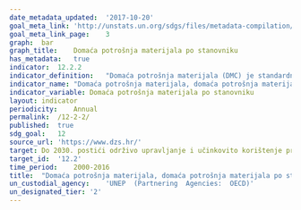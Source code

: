 ```yaml
---	
date_metadata_updated:	'2017-10-20'
goal_meta_link:	'http://unstats.un.org/sdgs/files/metadata-compilation/Metadata-Goal-12.pdf'
goal_meta_link_page:	3
graph:	bar
graph_title:	Domaća potrošnja materijala po stanovniku
has_metadata:	true
indicator:	12.2.2
indicator_definition:	"Domaća potrošnja materijala (DMC) je standardni pokazatelj obračuna toka materijala (MFA) i prikazuje očitu potrošnju materijala u nacionalnom gospodarstvu. Izračunava se kao izravni uvoz (IM) materijala plus domaću vađenje (DE) materijala bez izravnog izvoza (EX) materijala izmjerenih u metričkim tonama. DMC mjeri količinu materijala koji se koriste u ekonomskim procesima. Ne uključuje materijale koji mobiliziraju proces domaćeg vađenja, ali ne ulaze u gospodarski proces. DMC se temelji na službenoj ekonomskoj statistici i zahtijeva određeno modeliranje kako bi se izvorni podaci prilagodili metodološkim zahtjevima MVP-a. Računovodstvene norme i računovodstvene metode navedene su u EUROSTAT vodičima za MFA račune u najnovijem izdanju 2013. Računovodstvo MPR-a također je dio središnjeg okvira Sustava okolišnih ekonomskih računa (SEEA)."
indicator_name:	"Domaća potrošnja materijala, domaća potrošnja materijala po stanovniku i domaća potrošnja materijala po BDP-u"
indicator_variable:	Domaća potrošnja materijala po stanovniku
layout:	indicator
periodicity:	Annual
permalink:	/12-2-2/
published:	true
sdg_goal:	12
source_url:	'https://www.dzs.hr/'
target:	Do 2030. postići održivo upravljanje i učinkovito korištenje prirodnih resursa.
target_id:	'12.2'
time_period:	2000-2016
title:	"Domaća potrošnja materijala, domaća potrošnja materijala po stanovniku i domaća potrošnja materijala po BDP-u"
un_custodial_agency:	'UNEP  (Partnering  Agencies:  OECD)'
un_designated_tier:	'2'
---	
```

